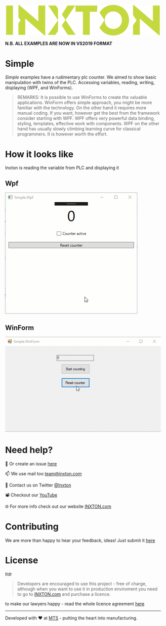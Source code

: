 ![Inxton logo](../assets/logo.png)

**N.B. ALL EXAMPLES ARE NOW IN VS2019 FORMAT**

# Simple

*Simple* examples have a rudimentary plc counter. We aimed to show basic manipulation with twins of the PLC. Accessing variables, reading, writing, displaying (WPF, and WinForms).

> REMARKS: It is possible to use WinForms to create the valuable applications. WinForm offers simple approach, you might be more familiar with the technology. On the other hand it requires more manual coding. If you want, however get the best from the framework consider starting with WPF. WPF offers very powerful data binding, styling, templates, effective work with components. WPF on the other hand has usually slowly climbing learning curve for classical programmers. It is however worth the effort.

# How it looks like

Inxton is reading the variable from PLC and displaying it
## Wpf
![Inxton logo](../assets/SimpleCounter.gif)
## WinForm
![Inxton logo](../assets/SimpleWinForm.gif)
# Need help?

🧪 Or create an issue [here](https://github.com/Inxton/Feedback/issues/new/choose)

📫 We use mail too team@inxton.com 

🐤 Contact us on Twitter [@Inxton](https://twitter.com/inxtonteam)

📽 Checkout our [YouTube](https://www.youtube.com/channel/UCB3EcnWyLSsV5gqSt8PRDXA/featured)

🌐 For more info check out our website [INXTON.com](https://www.inxton.com/)


# Contributing

We are more than happy to hear your feedback, ideas!
Just submit it [here](https://github.com/Inxton/Feedback/issues/new/choose)  


# License
tldr
> Developers are encouraged to use this project -  free of charge, although when you want to use it in production enviroment you need to go to  [INXTON.com](https://www.inxton.com/) and purchase a licence.

to make our lawyers happy - read the whole licence agreement [here](https://github.com/Inxton/about/blob/master/license.md)



---
Developed with ♥ at [MTS](https://www.mts.sk/) - putting the heart into manufacturing.
 

